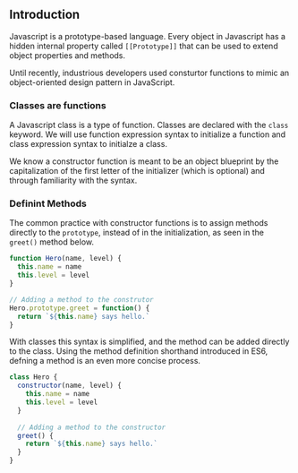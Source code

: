 ## Introduction

Javascript is a prototype-based language. Every object in Javascript has a hidden internal property called `[[Prototype]]` that can be used to extend object properties and methods.

Until recently, industrious developers used consturtor functions to mimic an object-oriented design pattern in JavaScript. 

### Classes are functions

A Javascript class is a type of function. Classes are declared with the `class` keyword. We will use function expression syntax to initialize a function and class expression syntax to initialze a class.

We know a constructor function is meant to be an object blueprint by the capitalization of the first letter of the initializer (which is optional) and through familiarity with the syntax.

### Definint Methods

The common practice with constructor functions is to assign methods directly to the `prototype`, instead of in the initialization, as seen in the `greet()` method below.

``` javascript
function Hero(name, level) {
  this.name = name
  this.level = level
}

// Adding a method to the construtor
Hero.prototype.greet = function() {
  return `${this.name} says hello.`
}
```

With classes this syntax is simplified, and the method can be added directly to the class. Using the method definition shorthand introduced in ES6, defning a method is an even more concise process.

```javascript
class Hero {
  constructor(name, level) {
    this.name = name
    this.level = level
  }
  
  // Adding a method to the constructor
  greet() {
    return `${this.name} says hello.`
  }
}
```

